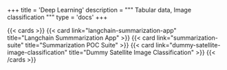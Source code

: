 +++
title = 'Deep Learning'
description = """
Tabular data, Image classification
"""
type = 'docs'
+++

{{< cards >}}
  {{< card link="langchain-summarization-app" title="Langchain Summmarization App" >}}
  {{< card link="summarization-suite" title="Summarization POC Suite" >}}
  {{< card link="dummy-satellite-image-classification" title="Dummy Satellite Image Classification" >}}
{{< /cards >}}
